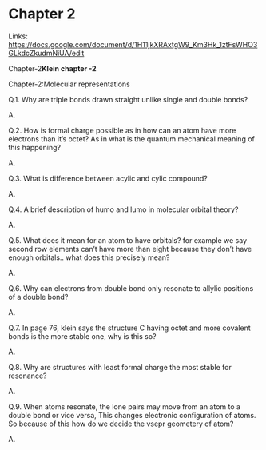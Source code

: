 # Chapter 2

Links: https://docs.google.com/document/d/1H11jkXRAxtgW9_Km3Hk_1ztFsWHO3GLkdcZkudmNiUA/edit

Chapter-2**Klein chapter -2**

Chapter-2:Molecular representations

Q.1. Why are triple bonds drawn straight unlike single and double bonds?

A.

Q.2. How is formal charge possible as in how can an atom have more electrons than it’s octet? As in what is the quantum mechanical meaning of this happening?

A.

Q.3. What is difference between acylic and cylic compound?

A.

Q.4. A brief description of humo and lumo in molecular orbital theory?

A.

Q.5. What does it mean for an atom to have orbitals? for example we say second row elements can’t have more than eight because they don’t have enough orbitals.. what does this precisely mean?

A.

Q.6. Why can electrons from double bond only resonate to allylic positions of a double bond?

A.

Q.7. In page 76, klein says the structure C having octet and more covalent bonds is the more stable one, why is this so?

A.

Q.8. Why are structures with least formal charge the most stable for resonance?

A.

Q.9. When atoms resonate, the lone pairs may move from an atom to a double bond or vice versa, This changes electronic configuration of atoms. So because of this how do we decide the vsepr geometery of atom?

A.